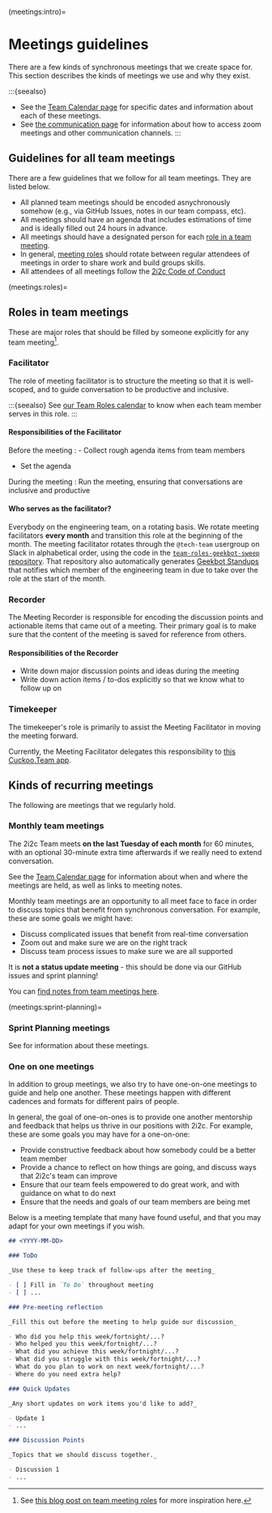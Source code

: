 (meetings:intro)=
# Meetings guidelines

There are a few kinds of synchronous meetings that we create space for.
This section describes the kinds of meetings we use and why they exist.

:::{seealso}
- See the [Team Calendar page](team/calendar) for specific dates and information about each of these meetings.
- See [the communication page](practices:communication) for information about how to access zoom meetings and other communication channels.
:::

## Guidelines for all team meetings

There are a few guidelines that we follow for all team meetings.
They are listed below.

- All planned team meetings should be encoded asnychronously somehow (e.g., via GitHub Issues, notes in our team compass, etc).
- All meetings should have an agenda that includes estimations of time and is ideally filled out 24 hours in advance.
- All meetings should have a designated person for each [role in a team meeting](meetings:roles).
- In general, [meeting roles](meetings:roles) should rotate between regular attendees of meetings in order to share work and build groups skills.
- All attendees of all meetings follow the [2i2c Code of Conduct](https://team-compass.2i2c.org/en/latest/code-of-conduct/index.html)

(meetings:roles)=
## Roles in team meetings

These are major roles that should be filled by someone explicitly for any team meeting[^1].

[^1]: See [this blog post on team meeting roles](https://cfe.unc.edu/facilitator-recorder-and-timekeeper-roles/) for more inspiration here.

### Facilitator

The role of meeting facilitator is to structure the meeting so that it is well-scoped, and to guide conversation to be productive and inclusive.

:::{seealso}
See [our Team Roles calendar](team-roles-calendar) to know when each team member serves in this role.
:::

#### Responsibilities of the Facilitator

Before the meeting
:  - Collect rough agenda items from team members
   - Set the agenda

During the meeting
: Run the meeting, ensuring that conversations are inclusive and productive


#### Who serves as the facilitator?

Everybody on the engineering team, on a rotating basis.
We rotate meeting facilitators **every month** and transition this role at the beginning of the month.
The meeting facilitator rotates through the `@tech-team` usergroup on Slack in alphabetical order, using the code in the [`team-roles-geekbot-sweep` repository](https://github.com/2i2c-org/team-roles-geekbot-sweep).
That repository also automatically generates [Geekbot Standups](https://geekbot.com/) that notifies which member of the engineering team in due to take over the role at the start of the month.

### Recorder

The Meeting Recorder is responsible for encoding the discussion points and actionable items that came out of a meeting.
Their primary goal is to make sure that the content of the meeting is saved for reference from others.

#### Responsibilities of the Recorder

- Write down major discussion points and ideas during the meeting
- Write down action items / to-dos explicitly so that we know what to follow up on

### Timekeeper

The timekeeper's role is primarily to assist the Meeting Facilitator in moving the meeting forward.

Currently, the Meeting Facilitator delegates this responsibility to [this Cuckoo.Team app](https://cuckoo.team/2i2c).

## Kinds of recurring meetings

The following are meetings that we regularly hold.

### Monthly team meetings

The 2i2c Team meets **on the last Tuesday of each month** for 60 minutes, with an optional 30-minute extra time afterwards if we really need to extend conversation.

See the [Team Calendar page](team/calendar) for information about when and where the meetings are held, as well as links to meeting notes.

Monthly team meetings are an opportunity to all meet face to face in order to discuss topics that benefit from synchronous conversation.
For example, these are some goals we might have:

- Discuss complicated issues that benefit from real-time conversation
- Zoom out and make sure we are on the right track
- Discuss team process issues to make sure we are all supported

It is **not a status update meeting** - this should be done via our GitHub issues and sprint planning!

You can [find notes from team meetings here](../meetings/eng/index.md).

(meetings:sprint-planning)=
### Sprint Planning meetings

See [](coordination:sprints) for information about these meetings.

### One on one meetings

In addition to group meetings, we also try to have one-on-one meetings to guide and help one another.
These meetings happen with different cadences and formats for different pairs of people.

In general, the goal of one-on-ones is to provide one another mentorship and feedback that helps us thrive in our positions with 2i2c.
For example, these are some goals you may have for a one-on-one:

- Provide constructive feedback about how somebody could be a better team member
- Provide a chance to reflect on how things are going, and discuss ways that 2i2c's team can improve
- Ensure that our team feels empowered to do great work, and with guidance on what to do next
- Ensure that the needs and goals of our team members are being met

Below is a meeting template that many have found useful, and that you may adapt for your own meetings if you wish.

```md
## <YYYY-MM-DD>

### ToDo

_Use these to keep track of follow-ups after the meeting_

- [ ] Fill in `To Do` throughout meeting
- [ ] ...

### Pre-meeting reflection

_Fill this out before the meeting to help guide our discussion_

- Who did you help this week/fortnight/...?
- Who helped you this week/fortnight/...?
- What did you achieve this week/fortnight/...?
- What did you struggle with this week/fortnight/...?
- What do you plan to work on next week/fortnight/...?
- Where do you need extra help?

### Quick Updates

_Any short updates on work items you'd like to add?_

- Update 1
- ...

### Discussion Points

_Topics that we should discuss together._

- Discussion 1
- ...

```
